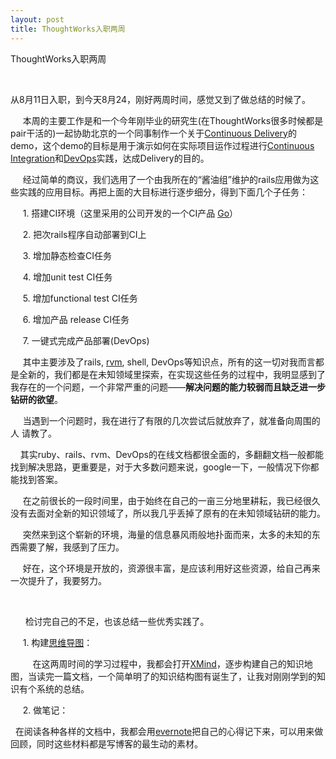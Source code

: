 ```yaml
---
layout: post
title: ThoughtWorks入职两周
---
```

ThoughtWorks入职两周

<p>&nbsp;</p>
<p class="p1">从8月11日入职，到今天8月24，刚好两周时间，感觉又到了做总结的时候了。</p>
<p class="p1">&nbsp;&nbsp; &nbsp; 本周的主要工作是和一个今年刚毕业的研究生(在ThoughtWorks很多时候都是pair干活的)一起协助北京的一个同事制作一个关于<a href="http://continuousdelivery.com/" target="_blank">Continuous&nbsp;Delivery</a>的 demo，这个demo的目标是用于演示如何在实际项目运作过程进行<a href="http://en.wikipedia.org/wiki/Continuous_integration" target="_blank">Continuous Integration</a>和<a href="http://en.wikipedia.org/wiki/DevOps" target="_blank">DevOps</a>实践，达成Delivery的目的。</p>
<p class="p1">&nbsp;&nbsp; &nbsp; 经过简单的商议，我们选用了一个由我所在的&ldquo;酱油组&rdquo;维护的rails应用做为这些实践的应用目标。再把上面的大目标进行逐步细分，得到下面几个子任务：</p>
<p class="p1">&nbsp;&nbsp; &nbsp; 1. 搭建CI环境（这里采用的公司开发的一个CI产品 <a href="http://www.thoughtworks-studios.com/go-agile-release-management" target="_blank">Go</a>）</p>
<p class="p1">&nbsp;&nbsp; &nbsp; 2. 把次rails程序自动部署到CI上</p>
<p class="p1">&nbsp;&nbsp; &nbsp; 3. 增加静态检查CI任务</p>
<p class="p1">&nbsp;&nbsp; &nbsp; 4. 增加unit test CI任务</p>
<p class="p1">&nbsp;&nbsp; &nbsp; 5. 增加functional test CI任务</p>
<p class="p1">&nbsp;&nbsp; &nbsp; 6. 增加产品 release CI任务</p>
<p class="p1">&nbsp;&nbsp; &nbsp; 7. 一键式完成产品部署(DevOps)</p>
<p class="p1">&nbsp;&nbsp; &nbsp; 其中主要涉及了rails, <a href="http://beginrescueend.com/" target="_blank">rvm</a>, shell, DevOps等知识点，所有的这一切对我而言都是全新的，我们都是在未知领域里探索，在实现这些任务的过程中，我明显感到了我存在的一个问题，一个非常严重的问题&mdash;&mdash;<strong><span style="font-family: mceinline;"><span style="font-family: mceinline;">解决问题的能力较弱而且缺乏进一步钻研的欲望</span></span></strong>。</p>
<p class="p1">&nbsp;&nbsp; &nbsp; 当遇到一个问题时，我在进行了有限的几次尝试后就放弃了，就准备向周围的人 请教了。</p>
<p class="p1">&nbsp;&nbsp; &nbsp;其实ruby、rails、rvm、DevOps的在线文档都很全面的，多翻翻文档一般都能找到解决思路，更重要是，对于大多数问题来说，google一下，一般情况下你都能找到答案。</p>
<p class="p1">&nbsp;&nbsp; &nbsp; 在之前很长的一段时间里，由于始终在自己的一亩三分地里耕耘，我已经很久没有去面对全新的知识领域了，所以我几乎丢掉了原有的在未知领域钻研的能力。</p>
<p class="p1">&nbsp; &nbsp; &nbsp;突然来到这个崭新的环境，海量的信息暴风雨般地扑面而来，太多的未知的东西需要了解，我感到了压力。</p>
<p class="p1">&nbsp;&nbsp; &nbsp; 好在，这个环境是开放的，资源很丰富，是应该利用好这些资源，给自己再来一次提升了，我要努力。</p>
<p class="p1">&nbsp;</p>
<p class="p1">&nbsp;&nbsp; &nbsp; &nbsp;检讨完自己的不足，也该总结一些优秀实践了。</p>
<p class="p1">&nbsp;&nbsp; &nbsp; 1. 构建<a href="http://baike.baidu.com/view/30054.htm" target="_blank">思维导图</a>：</p>
<p class="p1">&nbsp;&nbsp; &nbsp; &nbsp; &nbsp; 在这两周时间的学习过程中，我都会打开<a href="http://www.xmind.net/" target="_blank">XMind</a>，逐步构建自己的知识地图，当读完一篇文档，一个简单明了的知识结构图有诞生了，让我对刚刚学到的知识有个系统的总结。</p>
<p class="p1">&nbsp;&nbsp; &nbsp; 2. 做笔记：</p>
<p class="p1"><span style="white-space: pre;">	</span>在阅读各种各样的文档中，我都会用<a href="http://www.evernote.com/" target="_blank">evernote</a>把自己的心得记下来，可以用来做回顾，同时这些材料都是写博客的最生动的素材。</p>
<p>&nbsp;</p>
